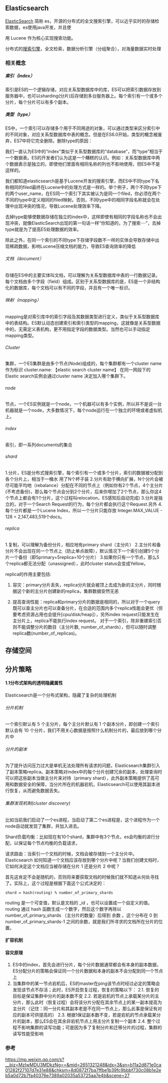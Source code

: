 ## Elasticsearch

[ElasticSearch](https://so.csdn.net/so/search?q=ElasticSearch&spm=1001.2101.3001.7020) 简称 es，开源的分布式的全文搜索引擎，可以近乎实时的存储检索数据，es使用java开发，并且使

用 Lucene 作为核心实现搜索功能。

分布式的[搜索引擎](https://so.csdn.net/so/search?q=搜索引擎&spm=1001.2101.3001.7020)，全文检索，数据分析引擎（分组聚合），对海量数据实时处理

### 相关概念

##### 索引（index）

索引是ES的一个逻辑存储，对应关系型数据库中的库，ES可以把索引数据存放到服务器中，也可以sharding(分片)后存储到多台服务器上。每个索引有一个或多个分片，每个分片可以有多个副本。

##### 类型（type）

ES中，一个索引可以存储多个用于不同用途的对象，可以通过类型来区分索引中的不同对象，对应关系型数据库中表的概念。但是在ES6.0开始，类型的概念被废弃，ES7中将它完全删除。删除type的原因：

我们一直认为ES中的“index”类似于关系型数据库的“database”，而“type”相当于一个数据表。ES的开发者们认为这是一个糟糕的认识。例如：关系型数据库中两个数据表示是独立的，即使他们里面有相同名称的列也不影响使用，但ES中不是这样的。

我们都知道elasticsearch是基于Lucene开发的搜索引擎，而ES中不同type下名称相同的filed最终在Lucene中的处理方式是一样的。举个例子，两个不同type下的两个user_name，在ES同一个索引下其实被认为是同一个filed，你必须在两个不同的type中定义相同的filed映射。否则，不同type中的相同字段名称就会在处理中出现冲突的情况，导致Lucene处理效率下降。

去掉type能够使数据存储在独立的index中，这样即使有相同的字段名称也不会出现冲突，就像ElasticSearch出现的第一句话一样“你知道的，为了搜索····”，去掉type就是为了提高ES处理数据的效率。

除此之外，在同一个索引的不同type下存储字段数不一样的实体会导致存储中出现稀疏数据，影响Lucene压缩文档的能力，导致ES查询效率的降低

###### 文档（document）

存储在ES中的主要实体叫文档，可以理解为关系型数据库中表的一行数据记录。每个文档由多个字段（field）组成。区别于关系型数据库的是，ES是一个非结构化的数据库，每个文档可以有不同的字段，并且有一个唯一标识。

###### 映射（mapping）

mapping是对索引库中的索引字段及其数据类型进行定义，类似于关系型数据库中的表结构。ES默认动态创建索引和索引类型的mapping，这就像是关系型数据中的，无需定义表机构，更不用指定字段的数据类型。当然也可以手动指定mapping类型。


###### Cluster

集群，一个ES集群是由多个节点(Node)组成的，每个集群都有一个cluster name 作为标识
cluster.name: 【elastic search cluster name】
在同一网段下的Elastic search实例会通过cluster name 决定加入哪个集群下。

###### node

节点，一个ES实例就是一个node，一个机器可以有多个实例，所以并不是说一台机器就是一个node，大多数情况下，每个node运行在一个独立的环境或者虚拟机上。

###### index

索引，即一系列documents的集合

###### shard

1.分片，ES是分布式搜索引擎，每个索引有一个或多个分片，索引的数据被分配到各个分片上，相当于一桶水   用了N个杯子装
2.分片有助于横向扩展，N个分片会被尽可能平均地（rebalance）分配在不同的节点上（例如你有2个节点，4个主分片(不考虑备份)，那么每个节点会分到2个分片，后来你增加了2个节点，那么你这4个节点上都会有1个分片，这个过程叫relocation，ES感知后自动完成)
3.分片是独立的，对于一个Search Request的行为，每个分片都会执行这个Request.另外
4.每个分片都是一个Lucene Index，所以一个分片只能存放 Integer.MAX_VALUE - 128 = 2,147,483,519个docs。

###### replica

1.复制，可以理解为备份分片，相应地有primary shard（主分片）
2.主分片和备分片不会出现在同一个节点上（防止单点故障），默认情况下一个索引创建5个分片一个备份（即5primary+5replica=10个分片）
3.如果你只有一个节点，那么5个replica都无法分配（unassigned），此时cluster status会变成Yellow。

replica的作用主要包括: 

1. 容灾：primary分片丢失，replica分片就会被顶上去成为新的主分片，同时根据这个新的主分片创建新的replica，集群数据安然无恙 

2. 提高查询性能：replica和primary分片的数据是相同的，所以对于一个query既可以查主分片也可以查备分片，在合适的范围内多个replica性能会更优（但要考虑资源占用也会提升[cpu/disk/heap]），另外index request只能发生在主分片上，replica不能执行index request。 对于一个索引，除非重建索引否则不能调整分片的数目（主分片数, number_of_shards），但可以随时调整replica数(number_of_replicas)。



## **存储空间**

## 分片策略

#### 1.1分布式架构的透明隐藏属性

Elasticsearch是一个分布式架构，隐藏了复杂的处理机制

###### 分片机制

一个索引默认有 5 个主分片，每个主分片默认有 1 个副本分片，即创建一个索引默认会有 10 个分片，我们不用关心数据是按照什么机制分片的，最后放到哪个分片中

###### 分片的副本

为了提升访问压力过大是单机无法处理所有请求的问题，Elasticsearch集群引入了副本策略replica。副本策略对index中的每个分片创建冗余的副本，处理查询时可以把这些副本当做主分片来对待（primary shard），此外副本策略提供了高可用和数据安全的保障，当分片所在的机器宕机，Elasticsearch可以使用其副本进行恢复，从而避免数据丢失。

###### 集群发现机制(cluster discovery)

比如当前我们启动了一个es进程，当启动了第二个es进程是，这个进程作为一个node自动就发现了集群，并加入进去。

Shard负载均衡：比如现在有10个shard，集群中有3个节点，es会均衡的进行分配，以保证每个节点均衡的负载请求，

请求路由：当索引一个文档的时候，文档会被存储到一个主分片中。 Elasticsearch 如何知道一个文档应该存放到哪个分片中呢？当我们创建文档时，它如何决定这个文档应当被存储在分片 1 还是分片 2 中呢？

首先这肯定不会是随机的，否则将来要获取文档的时候我们就不知道从何处寻找了。实际上，这个过程是根据下面这个公式决定的：

`shard = hash(routing) % number_of_primary_shards`

routing 是一个可变值，默认是文档的 _id ，也可以设置成一个自定义的值。 routing 通过 hash 函数生成一个数字，然后这个数字再除以 number_of_primary_shards （主分片的数量）后得到 余数 。这个分布在 0 到 number_of_primary_shards-1 之间的余数，就是我们所寻求的文档所在分片的位置。

#### 扩容机制



#### 容灾原理

1. ES中的index，首先会进行分片，每个分片数据通常都会有本身的副本数据，ES分配分片的策略会保证同一个分片数据和本身的副本不会分配到同一个节点上
2. 当集群中的某一节点宕机后，ES的master在ping该节点时经过必定的策略会发现该节点不存活；此时，ES开启恢复过程，恢复的策略以下：
   2.1.  恢复的目标是保证集群中分片的副本数不变
   2.2.  若是宕机的节点上承载某分片的主分片，那么此时（恢复过程）会将该分片分配在其余节点上的某一副本提高为主分片（记住：同一分片和其副本老是不在同一节点上，那么此事是保证有对应的副本可供提高的）
   2.3.  根据1保证副本数不变，若是宕机的节点承载某分片的副本，那么ES会在其余非宕机节点上用主分片复制一个副本
   2.4.  整个过程不影响集群的读写功能；可是因为多了复制分片和迁移分片的过程，集群的读写性能受影响 



### 参考

https://mp.weixin.qq.com/s?__biz=MzIwMDU3MDkzNg==&mid=2651321248&idx=3&sn=b11a2d871e0ca01282f27107d7e31e88&chksm=8d0872f7ba7ffbe1b39fc9bbbf730c08b1e2eb5a0d72b7fa40376e7389a02035a53725aa7e4b&scene=27